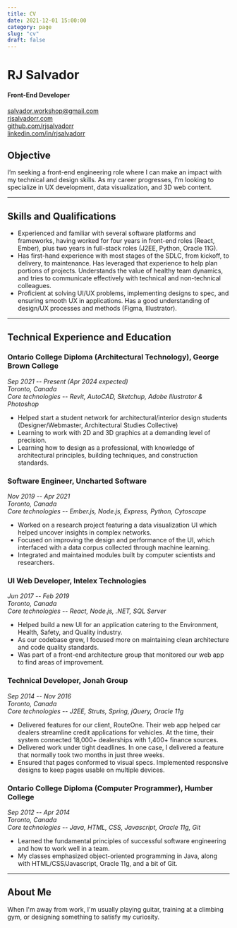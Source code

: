 ```yaml
---
title: CV
date: 2021-12-01 15:00:00
category: page
slug: "cv"
draft: false
---
```


# RJ Salvador

#### Front-End Developer

[salvador.workshop@gmail.com](mailto:salvador.workshop@gmail.com)  
[rjsalvadorr.com](https://rjsalvadorr.com)  
[github.com/rjsalvadorr](https://github.com/rjsalvadorr)  
[linkedin.com/in/rjsalvadorr](https://www.linkedin.com/in/rjsalvadorr)

## Objective

I’m seeking a front-end engineering role where I can make an impact with my technical and design skills. As my career progresses, I'm looking to specialize in UX development, data visualization, and 3D web content.

---

## Skills and Qualifications

- Experienced and familiar with several software platforms and frameworks, having worked for four years in front-end roles (React, Ember), plus two years in full-stack roles (J2EE, Python, Oracle 11G).
- Has first-hand experience with most stages of the SDLC, from kickoff, to delivery, to maintenance. Has leveraged that experience to help plan portions of projects. Understands the value of healthy team dynamics, and tries to communicate effectively with technical and non-technical colleagues.
- Proficient at solving UI/UX problems, implementing designs to spec, and ensuring smooth UX in applications. Has a good understanding of design/UX processes and methods (Figma, Illustrator).

---

## Technical Experience and Education

### Ontario College Diploma (Architectural Technology), George Brown College

_Sep 2021 -- Present (Apr 2024 expected)  
Toronto, Canada  
Core technologies -- Revit, AutoCAD, Sketchup, Adobe Illustrator & Photoshop_

- Helped start a student network for architectural/interior design students (Designer/Webmaster, Architectural Studies Collective)
- Learning to work with 2D and 3D graphics at a demanding level of precision.
- Learning how to design as a professional, with knowledge of architectural principles, building techniques, and construction standards.

### Software Engineer, Uncharted Software

_Nov 2019 -- Apr 2021  
Toronto, Canada  
Core technologies -- Ember.js, Node.js, Express, Python, Cytoscape_
 
- Worked on a research project featuring a data visualization UI which helped uncover insights in complex networks.
- Focused on improving the design and performance of the UI, which interfaced with a data corpus collected through machine learning.
- Integrated and maintained modules built by computer scientists and researchers.

### UI Web Developer, Intelex Technologies

_Jun 2017 -- Feb 2019  
Toronto, Canada  
Core technologies -- React, Node.js, .NET, SQL Server_ 

- Helped build a new UI for an application catering to the Environment, Health, Safety, and Quality industry.
- As our codebase grew, I focused more on maintaining clean architecture and code quality standards.
- Was part of a front-end architecture group that monitored our web app to find areas of improvement.

### Technical Developer, Jonah Group

_Sep 2014 -- Nov 2016  
Toronto, Canada  
Core technologies -- J2EE, Struts, Spring, jQuery, Oracle 11g_

- Delivered features for our client, RouteOne. Their web app helped car dealers streamline credit applications for vehicles. At the time, their system connected 18,000+ dealerships with 1,400+ finance sources.
- Delivered work under tight deadlines. In one case, I delivered a feature that normally took two months in just three weeks.
- Ensured that pages conformed to visual specs. Implemented responsive designs to keep pages usable on multiple devices.

### Ontario College Diploma (Computer Programmer), Humber College

_Sep 2012 -- Apr 2014  
Toronto, Canada  
Core technologies -- Java, HTML, CSS, Javascript, Oracle 11g, Git_

- Learned the fundamental principles of successful software engineering and how to work well in a team.
- My classes emphasized object-oriented programming in Java, along with HTML/CSS/Javascript, Oracle 11g, and a bit of Git.

---

## About Me

When I'm away from work, I'm usually playing guitar, training at a climbing gym, or designing something to satisfy my curiosity.
